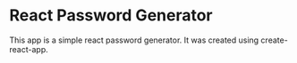# React Password Generator

This app is a simple react password generator. It was created using create-react-app.

